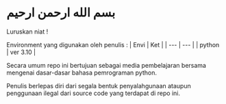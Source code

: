 # بسم الله ارحمن ارحيم
Luruskan niat !

Environment yang digunakan oleh penulis :
| Envi | Ket |
| --- | --- |
| python | ver 3.10 |

Secara umum repo ini bertujuan sebagai media pembelajaran bersama mengenai dasar-dasar bahasa pemrograman python. 

Penulis berlepas diri dari segala bentuk penyalahgunaan ataupun penggunaan ilegal dari source code yang terdapat di repo ini.